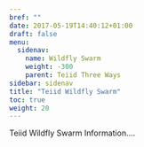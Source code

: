 ```yaml
---
bref: ""
date: 2017-05-19T14:40:12+01:00
draft: false
menu:
  sidenav:
    name: Wildfly Swarm
    weight: -300
    parent: Teiid Three Ways
sidebar: sidenav
title: "Teiid Wildfly Swarm"
toc: true
weight: 20
---
```

Teiid Wildfly Swarm Information....